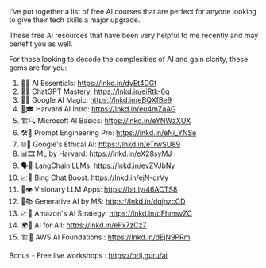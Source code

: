 I've put together a list of free AI courses that are perfect for anyone looking to give their tech skills a major upgrade. 

These free AI resources that have been very helpful to me recently and may benefit you as well.

For those looking to decode the complexities of AI and gain clarity, these gems are for you:

 1. 🤖📘 AI Essentials: https://lnkd.in/dyEt4DGt
 2. 💬🧠 ChatGPT Mastery: https://lnkd.in/eiRtk-6q
 3. 🎨✨ Google AI Magic: https://lnkd.in/eBQXfBe9
 4. 🐍🎓 Harvard AI Intro: https://lnkd.in/eu4mZaAG
 5. 🏗️🔍 Microsoft AI Basics: https://lnkd.in/eYNWzXUX
 6. 🛠️🚀 Prompt Engineering Pro: https://lnkd.in/eNi_YNSe
 7. 🌐🧬 Google's Ethical AI: https://lnkd.in/eTrwSU89
 8. 📊🎞️ ML by Harvard: https://lnkd.in/eX28syMJ
 9. 🗣️🔗 LangChain LLMs: https://lnkd.in/evZVJbNy
10. 📈💼 Bing Chat Boost: https://lnkd.in/ejN-qrVy
11. 🧠👁️ Visionary LLM Apps: https://bit.ly/46ACTS8
12. 🌟📚 Generative AI by MS: https://lnkd.in/dqjnzcCD
13. 📈🤖 Amazon's AI Strategy: https://lnkd.in/dFhmsvZC
14. 🌍🤖 AI for All: https://lnkd.in/eFx7zCz7
15. 🏗️🧠 AWS AI Foundations : https://lnkd.in/dEjN9PRm

Bonus -  Free live workshops : https://brij.guru/ai

